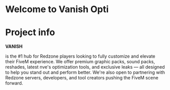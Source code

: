# Welcome to Vanish Opti

# Project info
**VANISH**

is the #1 hub for Redzone players looking to fully customize and elevate their FiveM experience.
We offer premium graphic packs, sound packs, reshades, latest nve's optimization tools, and exclusive leaks — all designed to help you stand out and perform better.
We're also open to partnering with Redzone servers, developers, and tool creators pushing the FiveM scene forward.

